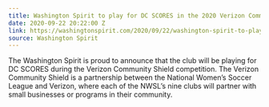 ```yaml
---
title: Washington Spirit to play for DC SCORES in the 2020 Verizon Community Shield
date: 2020-09-22 20:22:00 Z
link: https://washingtonspirit.com/2020/09/22/washington-spirit-to-play-for-dc-scores-in-the-2020-verizon-community-shield/
source: Washington Spirit
---
```


The Washington Spirit is proud to announce that the club will be playing for DC SCORES during the Verizon Community Shield competition. The Verizon Community Shield is a partnership between the National Women’s Soccer League and Verizon, where each of the NWSL’s nine clubs will partner with small businesses or programs in their community. 